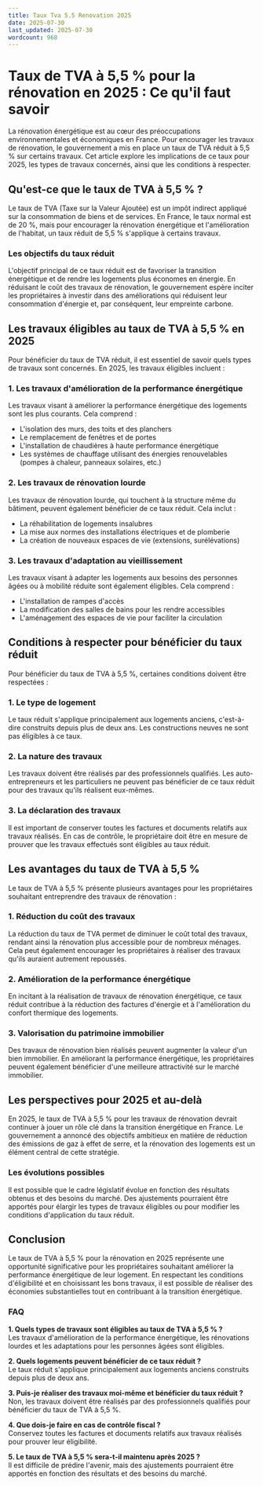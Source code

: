 ```yaml
---
title: Taux Tva 5.5 Renovation 2025
date: 2025-07-30
last_updated: 2025-07-30
wordcount: 968
---
```


# Taux de TVA à 5,5 % pour la rénovation en 2025 : Ce qu'il faut savoir

La rénovation énergétique est au cœur des préoccupations environnementales et économiques en France. Pour encourager les travaux de rénovation, le gouvernement a mis en place un taux de TVA réduit à 5,5 % sur certains travaux. Cet article explore les implications de ce taux pour 2025, les types de travaux concernés, ainsi que les conditions à respecter.

## Qu'est-ce que le taux de TVA à 5,5 % ?

Le taux de TVA (Taxe sur la Valeur Ajoutée) est un impôt indirect appliqué sur la consommation de biens et de services. En France, le taux normal est de 20 %, mais pour encourager la rénovation énergétique et l'amélioration de l'habitat, un taux réduit de 5,5 % s'applique à certains travaux.

### Les objectifs du taux réduit

L'objectif principal de ce taux réduit est de favoriser la transition énergétique et de rendre les logements plus économes en énergie. En réduisant le coût des travaux de rénovation, le gouvernement espère inciter les propriétaires à investir dans des améliorations qui réduisent leur consommation d'énergie et, par conséquent, leur empreinte carbone.

## Les travaux éligibles au taux de TVA à 5,5 % en 2025

Pour bénéficier du taux de TVA réduit, il est essentiel de savoir quels types de travaux sont concernés. En 2025, les travaux éligibles incluent :

### 1. Les travaux d'amélioration de la performance énergétique

Les travaux visant à améliorer la performance énergétique des logements sont les plus courants. Cela comprend :

- L'isolation des murs, des toits et des planchers
- Le remplacement de fenêtres et de portes
- L'installation de chaudières à haute performance énergétique
- Les systèmes de chauffage utilisant des énergies renouvelables (pompes à chaleur, panneaux solaires, etc.)

### 2. Les travaux de rénovation lourde

Les travaux de rénovation lourde, qui touchent à la structure même du bâtiment, peuvent également bénéficier de ce taux réduit. Cela inclut :

- La réhabilitation de logements insalubres
- La mise aux normes des installations électriques et de plomberie
- La création de nouveaux espaces de vie (extensions, surélévations)

### 3. Les travaux d'adaptation au vieillissement

Les travaux visant à adapter les logements aux besoins des personnes âgées ou à mobilité réduite sont également éligibles. Cela comprend :

- L'installation de rampes d'accès
- La modification des salles de bains pour les rendre accessibles
- L'aménagement des espaces de vie pour faciliter la circulation

## Conditions à respecter pour bénéficier du taux réduit

Pour bénéficier du taux de TVA à 5,5 %, certaines conditions doivent être respectées :

### 1. Le type de logement

Le taux réduit s'applique principalement aux logements anciens, c'est-à-dire construits depuis plus de deux ans. Les constructions neuves ne sont pas éligibles à ce taux.

### 2. La nature des travaux

Les travaux doivent être réalisés par des professionnels qualifiés. Les auto-entrepreneurs et les particuliers ne peuvent pas bénéficier de ce taux réduit pour des travaux qu'ils réalisent eux-mêmes.

### 3. La déclaration des travaux

Il est important de conserver toutes les factures et documents relatifs aux travaux réalisés. En cas de contrôle, le propriétaire doit être en mesure de prouver que les travaux effectués sont éligibles au taux réduit.

## Les avantages du taux de TVA à 5,5 %

Le taux de TVA à 5,5 % présente plusieurs avantages pour les propriétaires souhaitant entreprendre des travaux de rénovation :

### 1. Réduction du coût des travaux

La réduction du taux de TVA permet de diminuer le coût total des travaux, rendant ainsi la rénovation plus accessible pour de nombreux ménages. Cela peut également encourager les propriétaires à réaliser des travaux qu'ils auraient autrement repoussés.

### 2. Amélioration de la performance énergétique

En incitant à la réalisation de travaux de rénovation énergétique, ce taux réduit contribue à la réduction des factures d'énergie et à l'amélioration du confort thermique des logements.

### 3. Valorisation du patrimoine immobilier

Des travaux de rénovation bien réalisés peuvent augmenter la valeur d'un bien immobilier. En améliorant la performance énergétique, les propriétaires peuvent également bénéficier d'une meilleure attractivité sur le marché immobilier.

## Les perspectives pour 2025 et au-delà

En 2025, le taux de TVA à 5,5 % pour les travaux de rénovation devrait continuer à jouer un rôle clé dans la transition énergétique en France. Le gouvernement a annoncé des objectifs ambitieux en matière de réduction des émissions de gaz à effet de serre, et la rénovation des logements est un élément central de cette stratégie.

### Les évolutions possibles

Il est possible que le cadre législatif évolue en fonction des résultats obtenus et des besoins du marché. Des ajustements pourraient être apportés pour élargir les types de travaux éligibles ou pour modifier les conditions d'application du taux réduit.

## Conclusion

Le taux de TVA à 5,5 % pour la rénovation en 2025 représente une opportunité significative pour les propriétaires souhaitant améliorer la performance énergétique de leur logement. En respectant les conditions d'éligibilité et en choisissant les bons travaux, il est possible de réaliser des économies substantielles tout en contribuant à la transition énergétique. 

### FAQ

**1. Quels types de travaux sont éligibles au taux de TVA à 5,5 % ?**  
Les travaux d'amélioration de la performance énergétique, les rénovations lourdes et les adaptations pour les personnes âgées sont éligibles.

**2. Quels logements peuvent bénéficier de ce taux réduit ?**  
Le taux réduit s'applique principalement aux logements anciens construits depuis plus de deux ans.

**3. Puis-je réaliser des travaux moi-même et bénéficier du taux réduit ?**  
Non, les travaux doivent être réalisés par des professionnels qualifiés pour bénéficier du taux de TVA à 5,5 %.

**4. Que dois-je faire en cas de contrôle fiscal ?**  
Conservez toutes les factures et documents relatifs aux travaux réalisés pour prouver leur éligibilité.

**5. Le taux de TVA à 5,5 % sera-t-il maintenu après 2025 ?**  
Il est difficile de prédire l'avenir, mais des ajustements pourraient être apportés en fonction des résultats et des besoins du marché.